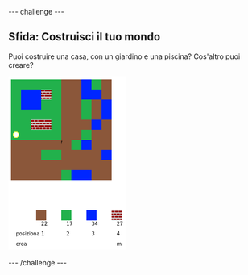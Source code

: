 --- challenge ---

## Sfida: Costruisci il tuo mondo

Puoi costruire una casa, con un giardino e una piscina? Cos'altro puoi creare?

![schermata](images/craft-build-example.png)

--- /challenge ---